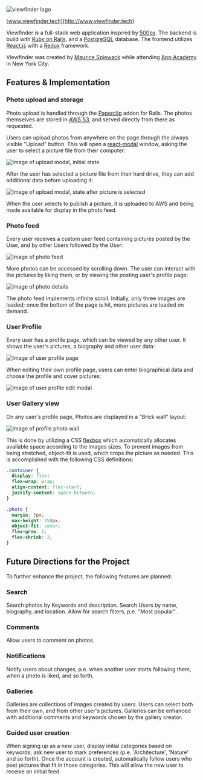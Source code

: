 ![viewfinder logo](./docs/vf-logo.png)

[www.viewfinder.tech](http://www.viewfinder.tech)

Viewfinder is a full-stack web application inspired by [500px](http://www.500px.com). The backend is build with [Ruby on Rails](http://rubyonrails.org), and a [PostgreSQL](https://www.postgresql.org) database. The frontend utilizes [React.js](https://facebook.github.io/react/) with a [Redux](http://redux.js.org) framework.

Viewfinder was created by [Maurice Spiewack](https://www.linkedin.com/in/mspiew) while attending [App Academy](https://www.appacademy.io) in New York City.

## Features & Implementation

### Photo upload and storage

Photo upload is handled through the [Paperclip](https://github.com/thoughtbot/paperclip) addon for Rails. The photos themselves are stored in [AWS S3](https://aws.amazon.com/s3/), and served directly from there as requested.

Users can upload photos from anywhere on the page through the always visible "Upload" button. This will open a [react-modal](https://github.com/reactjs/react-modal) window, asking the user to select a picture file from their computer:

![Image of upload modal, initial state](./docs/wireframes/examples/upload_modal_1.png)

After the user has selected a picture file from their hard drive, they can add additional data before uploading it:

![Image of upload modal, state after picture is selected](./docs/wireframes/examples/upload_modal_2.png)

When the user selects to publish a picture, it is uploaded to AWS and being made available for display in the photo feed.

### Photo feed

Every user receives a custom user feed containing pictures posted by the User, and by other Users followed by the User:

![Image of photo feed](./docs/wireframes/examples/feed.png)

More photos can be accessed by scrolling down. The user can interact with the pictures by liking them, or by viewing the posting user's profile page:

![Image of photo details](./docs/wireframes/examples/photo_details.png)

The photo feed implements infinite scroll. Initially, only three images are loaded; once the bottom of the page is hit, more pictures are loaded on demand.

### User Profile

Every user has a profile page, which can be viewed by any other user. It shows the user's pictures, a biography and other user data:

![Image of user profile page](./docs/wireframes/examples/user_profile.png)

When editing their own profile page, users can enter biographical data and choose the profile and cover pictures:

![Image of user profile edit modal](./docs/wireframes/examples/user_profile_edit.png)

### User Gallery view

On any user's profile page, Photos are displayed in a "Brick wall" layout:

![Image of profile photo wall](./docs/wireframes/examples/profile_photo_wall.png)

This is done by utilizing a CSS [flexbox](https://www.w3.org/TR/css-flexbox-1/) which automatically allocates available space according to the images sizes. To prevent images from being stretched, object-fit is used, which crops the picture as needed. This is accomplished with the following CSS definitions:

```css
.container {
  display: flex;
  flex-wrap: wrap;
  align-content: flex-start;
  justify-content: space-between;
}

.photo {
  margin: 5px;
  max-height: 250px;
  object-fit: cover;
  flex-grow: 2;
  flex-shrink: 2;
}
```

## Future Directions for the Project

To further enhance the project, the following features are planned:

### Search

Search photos by Keywords and description. Search Users by name, biography, and location. Allow for search filters, p.e. "Most popular".

### Comments

Allow users to comment on photos.

### Notifications

Notify users about changes, p.e. when another user starts following them, when a photo is liked, and so forth.

### Galleries

Galleries are collections of images created by users. Users can select both from their own, and from other user's pictures. Galleries can be enhanced with additional comments and keywords chosen by the gallery creator.

### Guided user creation

When signing up as a new user, display initial categories based on keywords; ask new user to mark preferences (p.e. 'Architecture', 'Nature' and so forth). Once the account is created, automatically follow users who post pictures that fit in those categories. This will allow the new user to receive an initial feed.
